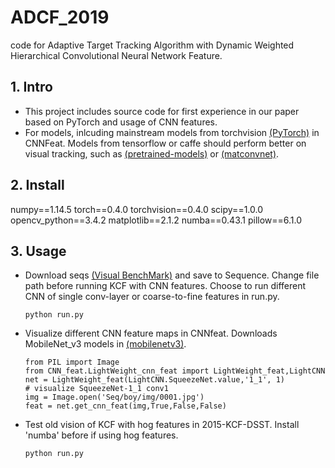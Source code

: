 # ADCF_2019
code for Adaptive Target Tracking Algorithm with Dynamic Weighted Hierarchical Convolutional Neural Network Feature.

## 1. Intro
 - This project includes source code for first experience in our paper based on PyTorch and usage of CNN features.
 - For models, inlcuding mainstream models from torchvision [(PyTorch)](https://pytorch.org/docs/stable/torchvision/models.html) in 
 CNNFeat. Models from tensorflow or caffe should perform better on visual tracking, such as [(pretrained-models)](https://github.com/ZhaoJ9014/face.evoLVe.PyTorch) or [(matconvnet)](https://github.com/vlfeat/matconvnet).
## 2. Install
numpy==1.14.5 
torch==0.4.0 
torchvision==0.4.0 
scipy==1.0.0 
opencv_python==3.4.2 
matplotlib==2.1.2 
numba==0.43.1 
pillow==6.1.0 
## 3. Usage
- Download seqs [(Visual BenchMark)](http://cvlab.hanyang.ac.kr/tracker_benchmark/datasets.html) and save to Sequence. Change file path before running KCF with CNN features. Choose to run different CNN of single conv-layer or coarse-to-fine features in run.py. 

  ```
  python run.py
  ```
- Visualize different CNN feature maps in CNNfeat. Downloads MobileNet_v3 models in [(mobilenetv3)](https://github.com/xiaolai-sqlai/mobilenetv3).
  ```
  from PIL import Image
  from CNN_feat.LightWeight_cnn_feat import LightWeight_feat,LightCNN
  net = LightWeight_feat(LightCNN.SqueezeNet.value,'1_1', 1)
  # visualize SqueezeNet-1_1 conv1
  img = Image.open('Seq/boy/img/0001.jpg')
  feat = net.get_cnn_feat(img,True,False,False)
  ```
- Test old vision of KCF with hog features in 2015-KCF-DSST. Install 'numba' before if using hog features.
  ```
  python run.py
  ```
